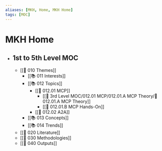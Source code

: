 ```yaml
---
aliases: [MKH, Home, MKH Home]
tags: [MOC]
---
```


# MKH Home
- ## 1st to 5th Level MOC
	- [[📖 010 Themes]]
		- [[📚 011 Interests]]
		- [[📚 012 Topics]]
			- [[📗 012.01 MCP]]
				- [[📂 3rd Level MOC/012.01 MCP/012.01.A MCP Theory/📑 012.01.A MCP Theory]]
				- [[📑 012.01.B MCP Hands-On]]
			- [[📗 012.02  A2A]]
		- [[📚 013 Concepts]]
		- [[📚 014 Trends]]
	- [[📖 020 Literature]]
	- [[📖 030 Methodologies]]
	- [[📖 040 Outputs]]

